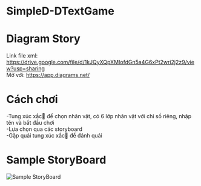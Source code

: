 # SimpleD-DTextGame

# Diagram Story
Link file xml: https://drive.google.com/file/d/1kJQyXQpXMIofdGn5a4G6xPt2wri2j2z9/view?usp=sharing</br>
Mở với: https://app.diagrams.net/

# Cách chơi
  -Tung xúc xắc🎲 để chọn nhân vật, có 6 lớp nhân vật với chỉ số riêng, nhập tên và bắt đầu chơi</br>
 -Lựa chọn qua các storyboard</br>
 -Gặp quái tung xúc xắc🎲 để đánh quái </br>

# Sample StoryBoard
![Sample StoryBoard](https://user-images.githubusercontent.com/55051646/146477423-ef7663c5-6a65-488b-8ccf-1792362e93c9.JPG "Màn chơi")
